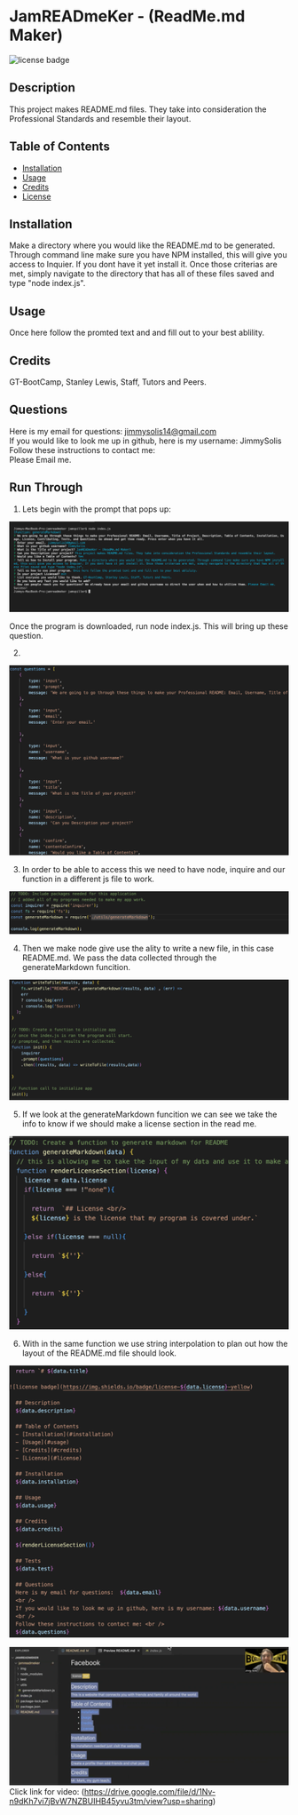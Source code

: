 # JamREADmeKer - (ReadMe.md Maker) 
   
![license badge](https://img.shields.io/badge/license-mit-yellow)

  ## Description
  This project makes README.md files. They take into consideration the Professional Standards and resemble their layout.

  ## Table of Contents 
  - [Installation](#installation)
  - [Usage](#usage)
  - [Credits](#credits)
  - [License](#license) 

  ## Installation
  Make a directory where you would like the README.md to be generated. Through command line make sure you have NPM installed, this will give you access to Inquier. If you dont have it yet install it. Once those criterias are met, simply navigate to the directory that has all of these files saved and type "node index.js".

  ## Usage
  Once here follow the promted text and and fill out to your best ablility. 

  ## Credits
  GT-BootCamp, Stanley Lewis, Staff, Tutors and Peers.

  ## Questions
  Here is my email for questions:  jimmysolis14@gmail.com
  <br />
  If you would like to look me up in github, here is my username: JimmySolis
  <br />
  Follow these instructions to contact me: <br />
  Please Email me.

  ## Run Through

 1)  Lets begin with the prompt that pops up:

  ![Prompt](./img/thePrompt.png)

  Once the program is downloaded, run node index.js. This will bring up these question.

 2) 
  ![QuestionsPic](./img/questionsArray.png)

 3) In order to be able to access this we need to have node, inquire and our function in a different js file to work.

 ![Requirments](./img/applicationsNeeded.png)

 4) Then we make node give use the ality to write a new file, in this case README.md. We pass the data collected through the generateMarkdown funcition.

 ![fs.write](./img/funtionToWrite.png)

 5) If we look at the generateMarkdown funcition we can see we take the info to know if we should make a license section in the read me. 
 
 ![generateM](./img/generatingMarkdown.png)

 6) With in the same function we use string interpolation to plan out how the layout of the README.md file should look.

 ![Stringy](./img/stingInterpolation.png)

![Tutorial](./img/Tutorial.png)
Click link for video:
(https://drive.google.com/file/d/1Nv-n9dKh7vi7jBvW7NZBUIHB45yvu3tm/view?usp=sharing)
  